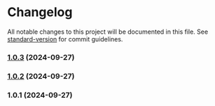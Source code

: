 # Changelog

All notable changes to this project will be documented in this file. See [standard-version](https://github.com/conventional-changelog/standard-version) for commit guidelines.

### [1.0.3](https://github.com/shirish-vrit/vrit-design/compare/v1.0.2...v1.0.3) (2024-09-27)

### [1.0.2](https://github.com/shirish-vrit/vrit-design/compare/v1.0.1...v1.0.2) (2024-09-27)

### 1.0.1 (2024-09-27)
